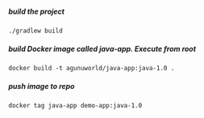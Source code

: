 ##### build the project

    ./gradlew build

##### build Docker image called java-app. Execute from root

    docker build -t agunuworld/java-app:java-1.0 .
    
##### push image to repo

    docker tag java-app demo-app:java-1.0
